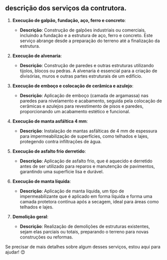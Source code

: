 
## descrição dos serviços da contrutora.

1. **Execução de galpão, fundação, aço, ferro e concreto**:
   - **Descrição**: Construção de galpões industriais ou comerciais, incluindo a fundação e a estrutura de aço, ferro e concreto. Este serviço abrange desde a preparação do terreno até a finalização da estrutura.

2. **Execução de alvenaria**:
   - **Descrição**: Construção de paredes e outras estruturas utilizando tijolos, blocos ou pedras. A alvenaria é essencial para a criação de divisórias, muros e outras partes estruturais de um edifício.

3. **Execução de emboço e colocação de cerâmica e azulejo**:
   - **Descrição**: Aplicação de emboço (camada de argamassa) nas paredes para nivelamento e acabamento, seguida pela colocação de cerâmicas e azulejos para revestimento de pisos e paredes, proporcionando um acabamento estético e funcional.

4. **Execução de manta asfáltica 4 mm**:
   - **Descrição**: Instalação de mantas asfálticas de 4 mm de espessura para impermeabilização de superfícies, como telhados e lajes, protegendo contra infiltrações de água.

5. **Execução de asfalto frio derretido**:
   - **Descrição**: Aplicação de asfalto frio, que é aquecido e derretido antes de ser utilizado para reparos e manutenção de pavimentos, garantindo uma superfície lisa e durável.

6. **Execução de manta líquida**:
   - **Descrição**: Aplicação de manta líquida, um tipo de impermeabilizante que é aplicado em forma líquida e forma uma camada protetora contínua após a secagem, ideal para áreas como telhados e lajes.

7. **Demolição geral**:
   - **Descrição**: Realização de demolições de estruturas existentes, sejam elas parciais ou totais, preparando o terreno para novas construções ou reformas.

Se precisar de mais detalhes sobre algum desses serviços, estou aqui para ajudar! 😊
